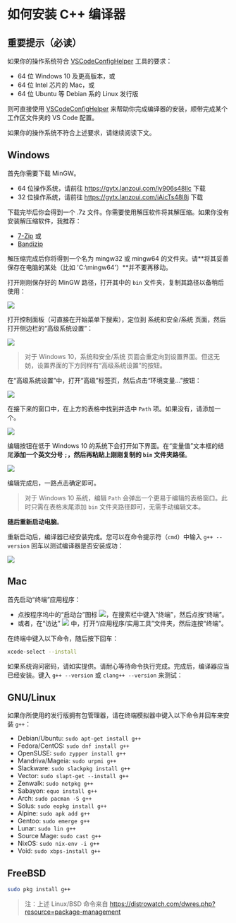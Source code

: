 # 如何安装 C++ 编译器

## 重要提示（必读）

如果你的操作系统符合 [VSCodeConfigHelper](https://vscch3.vercel.app) 工具的要求：
- 64 位 Windows 10 及更高版本，或
- 64 位 Intel 芯片的 Mac，或
- 64 位 Ubuntu 等 Debian 系的 Linux 发行版

则可直接使用 [VSCodeConfigHelper](https://vscch3.vercel.app) 来帮助你完成编译器的安装，顺带完成某个工作区文件夹的 VS Code 配置。

如果你的操作系统不符合上述要求，请继续阅读下文。

## Windows

首先你需要下载 MinGW。
- 64 位操作系统，请前往 https://gytx.lanzoui.com/iy906s48llc 下载
- 32 位操作系统，请前往 https://gytx.lanzoui.com/iAicTs48l8j 下载

下载完毕后你会得到一个 .7z 文件。你需要使用解压软件将其解压缩。如果你没有安装解压缩软件，我推荐：
- [7-Zip](https://www.7-zip.org/) 或
- [Bandizip](http://www.bandisoft.com/bandizip/)

解压缩完成后你将得到一个名为 mingw32 或 mingw64 的文件夹。请**将其妥善保存在电脑的某处（比如 'C:\mingw64'）**并不要再移动。

打开刚刚保存好的 MinGW 路径，打开其中的 `bin` 文件夹，复制其路径以备稍后使用：

![](https://z3.ax1x.com/2021/08/27/hMYsHg.png)

打开控制面板（可直接在开始菜单下搜索），定位到 系统和安全/系统 页面，然后打开侧边栏的“高级系统设置”：

![](https://z3.ax1x.com/2021/08/27/hMYcNj.png)

> 对于 Windows 10，系统和安全/系统 页面会重定向到设置界面。但这无妨，设置界面的下方同样有“高级系统设置”的按钮。

在“高级系统设置”中，打开“高级”标签页，然后点击“环境变量...”按钮：

![](https://z3.ax1x.com/2021/08/27/hMY6EQ.png)

在接下来的窗口中，在上方的表格中找到并选中 `Path` 项。如果没有，请添加一个。

![](https://z3.ax1x.com/2021/08/27/hMtyM6.png)

编辑按钮在低于 Windows 10 的系统下会打开如下界面。在“变量值”文本框的结尾**添加一个英文分号 `;`，然后再粘贴上刚刚复制的 `bin` 文件夹路径**。

![](https://z3.ax1x.com/2021/08/27/hMtrxx.png)

编辑完成后，一路点击确定即可。

> 对于 Windows 10 系统，编辑 `Path` 会弹出一个更易于编辑的表格窗口。此时只需在表格末尾添加 `bin` 文件夹路径即可，无需手动编辑文本。

**随后重新启动电脑**。

重新启动后，编译器已经安装完成。您可以在命令提示符（`cmd`）中输入 `g++ --version` 回车以测试编译器是否安装成功：

![](https://z3.ax1x.com/2021/08/27/hMNHpR.png)

## Mac

首先启动“终端”应用程序：
- 点按程序坞中的“启动台”图标 ![](https://help.apple.com/assets/5FDD15EE12A93C067904695E/5FDD15F412A93C0679046966/zh_CN/a1f94c9ca0de21571b88a8bf9aef36b8.png)，在搜索栏中键入“终端”，然后点按“终端”。
- 或者，在“访达” ![](https://help.apple.com/assets/5FDD15EE12A93C067904695E/5FDD15F412A93C0679046966/zh_CN/058e4af8e726290f491044219d2eee73.png) 中，打开“/应用程序/实用工具”文件夹，然后连按“终端”。

在终端中键入以下命令，随后按下回车：
```sh
xcode-select --install
```

如果系统询问密码，请如实提供。请耐心等待命令执行完成。完成后，编译器应当已经安装。键入 `g++ --version` 或 `clang++ --version` 来测试：

## GNU/Linux

如果你所使用的发行版拥有包管理器，请在终端模拟器中键入以下命令并回车来安装 `g++`：
- Debian/Ubuntu: `sudo apt-get install g++`
- Fedora/CentOS: `sudo dnf install g++`
- OpenSUSE: `sudo zypper install g++`
- Mandriva/Mageia: `sudo urpmi g++`
- Slackware: `sudo slackpkg install g++`
- Vector: `sudo slapt-get --install g++`
- Zenwalk: `sudo netpkg g++`
- Sabayon: `equo install g++`
- Arch: `sudo pacman -S g++`
- Solus: `sudo eopkg install g++`
- Alpine: `sudo apk add g++`
- Gentoo: `sudo emerge g++`
- Lunar: `sudo lin g++`
- Source Mage: `sudo cast g++`
- NixOS: `sudo nix-env -i g++`
- Void: `sudo xbps-install g++`

## FreeBSD

```sh
sudo pkg install g++
```

> 注：上述 Linux/BSD 命令来自 https://distrowatch.com/dwres.php?resource=package-management